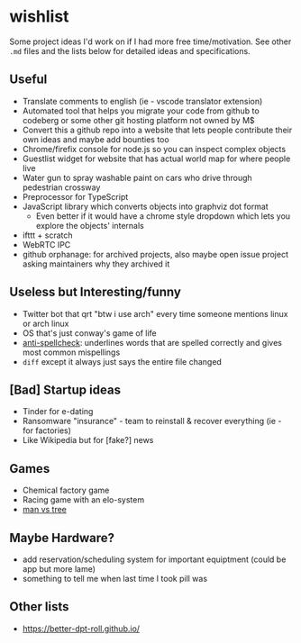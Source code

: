 # wishlist
Some project ideas I'd work on if I had more free time/motivation. See other `.md` files and the lists below for detailed ideas and specifications.

## Useful
- Translate comments to english (ie - vscode translator extension)
- Automated tool that helps you migrate your code from github to codeberg or some other git hosting platform not owned by M$
- Convert this a github repo into a website that lets people contribute their own ideas and maybe add bounties too
- Chrome/firefix console for node.js so you can inspect complex objects
- Guestlist widget for website that has actual world map for where people live
- Water gun to spray washable paint on cars who drive through pedestrian crossway
- Preprocessor for TypeScript
- JavaScript library which converts objects into graphviz dot format
  - Even better if it would have a chrome style dropdown which lets you explore the objects' internals
- ifttt + scratch
- WebRTC IPC
- github orphanage: for archived projects, also maybe open issue project asking maintainers why they archived it

## Useless but Interesting/funny
- Twitter bot that qrt "btw i use arch" every time someone mentions linux or arch linux
- OS that's just conway's game of life
- [anti-spellcheck](https://twitter.com/hoffridder/status/1362180211392065536): underlines words that are spelled correctly and gives most common mispellings
- `diff` except it always just says the entire file changed

## \[Bad] Startup ideas
- Tinder for e-dating
- Ransomware "insurance" - team to reinstall & recover everything (ie - for factories)
- Like Wikipedia but for [fake?] news

## Games
- Chemical factory game
- Racing game with an elo-system
- [man vs tree](https://twitter.com/caravanmalice/status/1544819658980659200)

## Maybe Hardware?
- add reservation/scheduling system for important equiptment (could be app but more lame)
- something to tell me when last time I took pill was

## Other lists
- https://better-dpt-roll.github.io/
